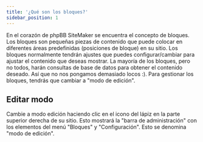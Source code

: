 ```yaml
---
title: '¿Qué son los bloques?'
sidebar_position: 1
---
```


En el corazón de phpBB SiteMaker se encuentra el concepto de bloques. Los bloques son pequeñas piezas de contenido que puede colocar en diferentes áreas predefinidas (posiciones de bloque) en su sitio. Los bloques normalmente tendrán ajustes que puedes configurar/cambiar para ajustar el contenido que deseas mostrar. La mayoría de los bloques, pero no todos, harán consultas de base de datos para obtener el contenido deseado. Así que no nos pongamos demasiado locos :). Para gestionar los bloques, tendrás que cambiar a "modo de edición".

## Editar modo
Cambie a modo edición haciendo clic en el icono del lápiz en la parte superior derecha de su sitio. Esto mostrará la "barra de administración" con los elementos del menú "Bloques" y "Configuración". Esto se denomina "modo de edición".

